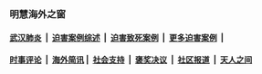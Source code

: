 
### 明慧海外之窗

####  [武汉肺炎](indexes/365.md?t=05301500) &nbsp;|&nbsp;  [迫害案例综述](indexes/328.md?t=05301500) &nbsp;|&nbsp; [迫害致死案例](indexes/277.md?t=05301500)  &nbsp;|&nbsp; [更多迫害案例](indexes/81.md?t=05301500)  &nbsp;|&nbsp; 
####  [时事评论](indexes/19.md?t=05301500) &nbsp;|&nbsp; [海外简讯](indexes/245.md?t=05301500)&nbsp;|&nbsp;  [社会支持](indexes/140.md?t=05301500) &nbsp;|&nbsp; [褒奖决议](indexes/282.md?t=05301500) &nbsp;|&nbsp; [社区报道](indexes/91.md?t=05301500)  &nbsp;|&nbsp; [天人之间](indexes/78.md?t=05301500) 

